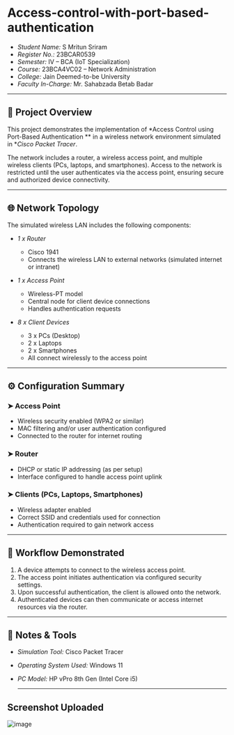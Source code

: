 # Access-control-with-port-based-authentication
- *Student Name:* S Mritun Sriram 
- *Register No.:* 23BCAR0539
- *Semester:* IV – BCA (IoT Specialization)  
- *Course:* 23BCA4VC02 – Network Administration  
- *College:* Jain Deemed-to-be University  
- *Faculty In-Charge:* Mr. Sahabzada Betab Badar

---

## 🧠 Project Overview  
This project demonstrates the implementation of *Access Control using Port-Based Authentication ** in a wireless network environment simulated in **Cisco Packet Tracer*.

The network includes a router, a wireless access point, and multiple wireless clients (PCs, laptops, and smartphones). Access to the network is restricted until the user authenticates via the access point, ensuring secure and authorized device connectivity.

---

## 🌐 Network Topology  
The simulated wireless LAN includes the following components:

- *1 x Router*  
  - Cisco 1941  
  - Connects the wireless LAN to external networks (simulated internet or intranet)

- *1 x Access Point*  
  - Wireless-PT model  
  - Central node for client device connections  
  - Handles authentication requests

- *8 x Client Devices*  
  - 3 x PCs (Desktop)  
  - 2 x Laptops  
  - 2 x Smartphones  
  - All connect wirelessly to the access point

---

## ⚙ Configuration Summary  
### ➤ Access Point  
- Wireless security enabled (WPA2 or similar)  
- MAC filtering and/or user authentication configured  
- Connected to the router for internet routing  

### ➤ Router  
- DHCP or static IP addressing (as per setup)  
- Interface configured to handle access point uplink  

### ➤ Clients (PCs, Laptops, Smartphones)  
- Wireless adapter enabled  
- Correct SSID and credentials used for connection  
- Authentication required to gain network access  

---

## 🔄 Workflow Demonstrated  
1. A device attempts to connect to the wireless access point.  
2. The access point initiates authentication via configured security settings.  
3. Upon successful authentication, the client is allowed onto the network.  
4. Authenticated devices can then communicate or access internet resources via the router.
   
---
## 🧾 Notes & Tools  
- *Simulation Tool:* Cisco Packet Tracer  
- *Operating System Used:* Windows 11  
- *PC Model:* HP vPro 8th Gen (Intel Core i5)

  ---
## Screenshot Uploaded
![image](https://github.com/user-attachments/assets/d03f34e0-95fa-498a-81dc-2f9b0db75d2a)
